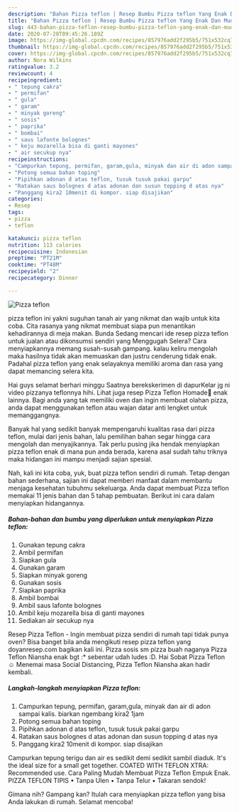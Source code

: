```yaml
---
description: "Bahan Pizza teflon | Resep Bumbu Pizza teflon Yang Enak Dan Mudah"
title: "Bahan Pizza teflon | Resep Bumbu Pizza teflon Yang Enak Dan Mudah"
slug: 443-bahan-pizza-teflon-resep-bumbu-pizza-teflon-yang-enak-dan-mudah
date: 2020-07-28T09:45:26.189Z
image: https://img-global.cpcdn.com/recipes/857976add2f295b5/751x532cq70/pizza-teflon-foto-resep-utama.jpg
thumbnail: https://img-global.cpcdn.com/recipes/857976add2f295b5/751x532cq70/pizza-teflon-foto-resep-utama.jpg
cover: https://img-global.cpcdn.com/recipes/857976add2f295b5/751x532cq70/pizza-teflon-foto-resep-utama.jpg
author: Nora Wilkins
ratingvalue: 3.2
reviewcount: 4
recipeingredient:
- " tepung cakra"
- " permifan"
- " gula"
- " garam"
- " minyak goreng"
- " sosis"
- " paprika"
- " bombai"
- " saus lafonte bolognes"
- " keju mozarella bisa di ganti mayones"
- " air secukup nya"
recipeinstructions:
- "Campurkan tepung, permifan, garam,gula, minyak dan air di adon sampai kalis. biarkan ngembang kira2 1jam"
- "Potong semua bahan toping"
- "Pipihkan adonan d atas teflon, tusuk tusuk pakai garpu"
- "Ratakan saus bolognes d atas adonan dan susun topping d atas nya"
- "Panggang kira2 10menit di kompor. siap disajikan"
categories:
- Resep
tags:
- pizza
- teflon

katakunci: pizza teflon 
nutrition: 113 calories
recipecuisine: Indonesian
preptime: "PT21M"
cooktime: "PT48M"
recipeyield: "2"
recipecategory: Dinner

---
```



![Pizza teflon](https://img-global.cpcdn.com/recipes/857976add2f295b5/751x532cq70/pizza-teflon-foto-resep-utama.jpg)


pizza teflon ini yakni suguhan tanah air yang nikmat dan wajib untuk kita coba. Cita rasanya yang nikmat membuat siapa pun menantikan kehadirannya di meja makan.
Bunda Sedang mencari ide resep pizza teflon untuk jualan atau dikonsumsi sendiri yang Menggugah Selera? Cara menyiapkannya memang susah-susah gampang. kalau keliru mengolah maka hasilnya tidak akan memuaskan dan justru cenderung tidak enak. Padahal pizza teflon yang enak selayaknya memiliki aroma dan rasa yang dapat memancing selera kita.

Hai guys selamat berhari minggu Saatnya berekskerimen di dapurKelar jg ni video pizzanya teflonnya hihi. Lihat juga resep Pizza Teflon Homade🍕 enak lainnya. Bagi anda yang tak memiliki oven dan ingin membuat olahan pizza, anda dapat menggunakan teflon atau wajan datar anti lengket untuk memanggangnya.

Banyak hal yang sedikit banyak mempengaruhi kualitas rasa dari pizza teflon, mulai dari jenis bahan, lalu pemilihan bahan segar hingga cara mengolah dan menyajikannya. Tak perlu pusing jika hendak menyiapkan pizza teflon enak di mana pun anda berada, karena asal sudah tahu triknya maka hidangan ini mampu menjadi sajian spesial.


Nah, kali ini kita coba, yuk, buat pizza teflon sendiri di rumah. Tetap dengan bahan sederhana, sajian ini dapat memberi manfaat dalam membantu menjaga kesehatan tubuhmu sekeluarga. Anda dapat membuat Pizza teflon memakai 11 jenis bahan dan 5 tahap pembuatan. Berikut ini cara dalam menyiapkan hidangannya.

<!--inarticleads1-->

##### Bahan-bahan dan bumbu yang diperlukan untuk menyiapkan Pizza teflon:

1. Gunakan  tepung cakra
1. Ambil  permifan
1. Siapkan  gula
1. Gunakan  garam
1. Siapkan  minyak goreng
1. Gunakan  sosis
1. Siapkan  paprika
1. Ambil  bombai
1. Ambil  saus lafonte bolognes
1. Ambil  keju mozarella bisa di ganti mayones
1. Sediakan  air secukup nya


Resep Pizza Teflon - Ingin membuat pizza sendiri di rumah tapi tidak punya oven? Bisa banget bila anda mengikuti resep pizza teflon yang doyanresep.com bagikan kali ini. Pizza sosis sm pizza buah naganya Pizza Teflon Niansha enak bgt :* sebentar udah ludes :D. Hai Sobat Pizza Teflon ☺️ Menemai masa Social Distancing, Pizza Teflon Niansha akan hadir kembali. 

<!--inarticleads2-->

##### Langkah-langkah menyiapkan Pizza teflon:

1. Campurkan tepung, permifan, garam,gula, minyak dan air di adon sampai kalis. biarkan ngembang kira2 1jam
1. Potong semua bahan toping
1. Pipihkan adonan d atas teflon, tusuk tusuk pakai garpu
1. Ratakan saus bolognes d atas adonan dan susun topping d atas nya
1. Panggang kira2 10menit di kompor. siap disajikan


Campurkan tepung terigu dan air es sedikit demi sedikit sambil diaduk. It&#39;s the ideal size for a small get together. COATED WITH TEFLON XTRA: Recommended use. Cara Paling Mudah Membuat Pizza Teflon Empuk Enak. PIZZA TEFLON TIPIS • Tanpa Ulen • Tanpa Telur • Takaran sendok! 

Gimana nih? Gampang kan? Itulah cara menyiapkan pizza teflon yang bisa Anda lakukan di rumah. Selamat mencoba!
